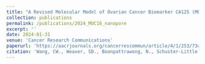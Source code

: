 ```yaml
---
title: "A Revised Molecular Model of Ovarian Cancer Biomarker CA125 (MUC16) Enabled by Long-read Sequencing"
collection: publications
permalink: /publications/2024_MUC16_nanopore
excerpt: ''
date: 2024-01-31
venue: 'Cancer Research Communications'
paperurl: 'https://aacrjournals.org/cancerrescommun/article/4/1/253/734015/A-Revised-Molecular-Model-of-Ovarian-Cancer?sf185514906=1'
citation: 'Wang, CW., Weaver, SD., Boonpattrawong, N., Schuster-Little, N., Patankar, M., Whelan, RJ. (2024) &quot;A revised molecular model of ovarian cancer biomarker CA125 (MUC16) enabled by long-read sequencing&quot;. <i>Cancer Res Commun</i>. 4(1). DOI: 10.1158/2767-9764.CRC-23-0327'
---
```

